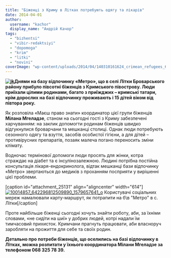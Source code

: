 ```yaml
---
title: "Біженці з Криму в Літках потребують одягу та лікарів"
date: 2014-04-01
author: 
  username: "kachor"
  display_name: "Андрій Качор"
tags: 
  - "bizhentsi"
  - "vibir-redaktsiyi"
  - "dopomoga"
  - "krim"
  - "litki"
  - "novini"
coverImage: "wp-content/uploads/2014/04/140310161624_crimean_refugees_640x360_bbc_nocredit.jpg"
---
```


**[![jk](https://mpz.brovary.org/wp-content/uploads/2014/04/jk.jpg)](https://mpz.brovary.org/wp-content/uploads/2014/04/jk.jpg)Днями на базу відпочинку «Метро», що в селі Літки Броварського району прибуло півcотні біженців з Кримського півострову. Люди приїхали цілими родинами, багато з приїжджих – кримські татари, крім дорослих на базі відпочинку проживають і 15 дітей віком від півтора року.**

Як розповіла «Маєш право знати» координатор цієї групи біженців **Мілана Мгеладзе**, станом на сьогодні гості з Криму забезпечені харчуванням: на заклик допомогти родинам біженців швидко відгукнулися броварчани та мешканці столиці. Однак люди потребують сезонного одягу та взуття, засобів особистої гігієни, а для дітей – противірусних препаратів, позаяк малеча погано переносить зміни клімату.

Водночас термінової допомоги люди просять для жінки, котра страждає на діабет та є інсулінозалежною. Людині потрібна постійна консультація лікаря-ендокринолога, відтак мешканці бази відпочинку «Метро» звертаються до медиків з проханням посприяти у вирішенні цієї проблеми.

\[caption id="attachment\_25131" align="aligncenter" width="614"\][![10014857_642296812509890_1579657641_o](https://mpz.brovary.org/wp-content/uploads/2014/04/10014857_642296812509890_1579657641_o.jpg)](https://mpz.brovary.org/wp-content/uploads/2014/04/10014857_642296812509890_1579657641_o.jpg) Користувачі соціальних мереж намалювали карту-маршрут, як потрапити на б\\в "Метро" в с. Літки\[/caption\]

Проте найбільше біженці сьогодні хочуть знайти роботу, аби, за їхніми словами, «не сидіти на шиї» у добрих людей, котрі надали їм тимчасовий прихисток. Кримчани прагнуть працювати, аби власноруч заробляти на прожиття для себе та своїх родин.

**Детально про потреби біженців, що оселились на базі відпочинку в Літках, можна розпитати у їхнього координатора Мілани Мгеладзе за телефоном 068 325 78 39.**
